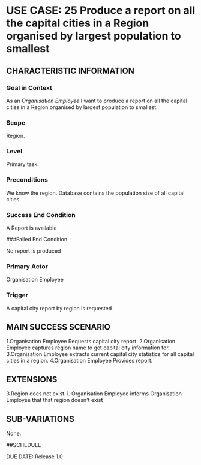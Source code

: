 # USE CASE: 25 Produce a report on all the capital cities in a Region organised by largest population to smallest

## CHARACTERISTIC INFORMATION

### Goal in Context

As an *Organisation Employee* I want to produce a report on all the capital cities in a Region organised by largest population to smallest.

### Scope

Region.

### Level

Primary task.

### Preconditions

We know the region. Database contains the population size of all capital cities.

### Success End Condition

A Report is available

###Failed End Condition

No report is produced

### Primary Actor

Organisation Employee

### Trigger

A capital city report by region is requested

## MAIN SUCCESS SCENARIO

1.Organisation Employee Requests capital city report.
2.Organisation Employee captures region name to get capital city information for.
3.Organisation Employee extracts current capital city statistics for all capital cities in a region.
4.Organisation Employee Provides report.

## EXTENSIONS

3.Region does not exist.
i. Organisation Employee informs Organisation Employee that that region doesn't exist

## SUB-VARIATIONS

None.

##SCHEDULE

DUE DATE: Release 1.0